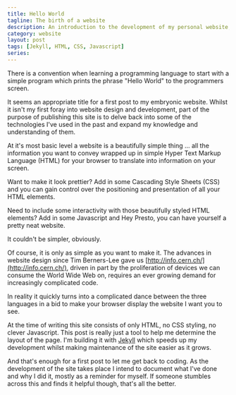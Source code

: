 ```yaml
---
title: Hello World
tagline: The birth of a website
description: An introduction to the development of my personal website, JAMstack, build tools and writing for fun.
category: website
layout: post
tags: [Jekyll, HTML, CSS, Javascript]
series:
---
```

There is a convention when learning a programming language to start with a simple program which prints the phrase "Hello World" to the programmers screen.

It seems an appropriate title for a first post to my embryonic website. Whilst it isn't my first foray into website design and development, part of the purpose of publishing this site is to delve back into some of the technologies I've used in the past and expand my knowledge and understanding of them.

At it's most basic level a website is a beautifully simple thing ... all the information you want to convey wrapped up in simple Hyper Text Markup Language (HTML) for your browser to translate into information on your screen.

Want to make it look prettier? Add in some Cascading Style Sheets (CSS) and you can gain control over the positioning and presentation of all your HTML elements.

Need to include some interactivity with those beautifully styled HTML elements? Add in some Javascript and Hey Presto, you can have yourself a pretty neat website.

It couldn't be simpler, obviously.

Of course, it is only as simple as you want to make it. The advances in website design since Tim Berners-Lee gave us [http://info.cern.ch/](http://info.cern.ch/), driven in part by the proliferation of devices we can consume the World Wide Web on, requires an ever growing demand for increasingly complicated code.

In reality it quickly turns into a complicated dance between the three languages in a bid to make your browser display the website I want you to see.

At the time of writing this site consists of only HTML, no CSS styling, no clever Javascript. This post is really just a tool to help me determine the layout of the page. I'm building it with [Jekyll](https://jekyllrb.com) which speeds up my development whilst making maintenance of the site easier as it grows.

And that's enough for a first post to let me get back to coding. As the development of the site takes place I intend to document what I've done and why I did it, mostly as a reminder for myself. If someone stumbles across this and finds it helpful though, that's all the better.

